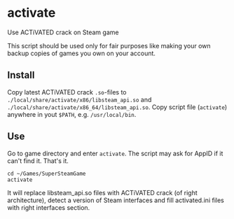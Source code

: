 # activate
Use ACTiVATED crack on Steam game

This script should be used only for fair purposes like making your own backup
copies of games you own on your account.

## Install

Copy latest ACTiVATED crack `.so`-files to
`./local/share/activate/x86/libsteam_api.so` and
`./local/share/activate/x86_64/libsteam_api.so`. Copy script file (`activate`)
anywhere in yout `$PATH`, e.g. `/usr/local/bin`.

## Use

Go to game directory and enter `activate`. The script may ask for AppID if it
can't find it. That's it.

````
cd ~/Games/SuperSteamGame
activate
````

It will replace libsteam_api.so files with ACTiVATED crack
(of right architecture), detect a version of Steam interfaces and fill
activated.ini files with right interfaces section.
